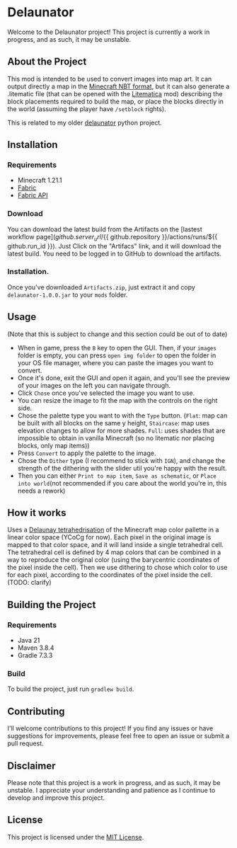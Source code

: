 # Delaunator

Welcome to the Delaunator project! This project is currently a work in progress, and as such, it may be unstable.

## About the Project

This mod is intended to be used to convert images into map art. It can output directly a map in the [Minecraft NBT format](https://minecraft.gamepedia.com/NBT), but it can also generate a .litematic file (that can be opened with the [Litematica](https://github.com/maruohon/litematica) mod) describing the block placements required to build the map, or place the blocks directly in the world (assuming the player have `/setblock` rights).

This is related to my older [delaunator](https://github.com/stduhpf/delaunator) python project.

## Installation

### Requirements

- Minecraft  1.21.1
- [Fabric](https://fabricmc.net/)
- [Fabric API](https://www.curseforge.com/minecraft/mc-mods/fabric-api)

### Download

You can download the latest build from the Artifacts on the [lastest workflow page](${{ github.server_url }}/${{ github.repository }}/actions/runs/${{ github.run_id }}). Just Click on the "Artifacs" link, and it will download the latest build. You need to be logged in to GitHub to download the artifacts.

### Installation.

Once you've downloaded `Artifacts.zip`, just extract it and copy `delaunator-1.0.0.jar` to your `mods` folder.

## Usage

(Note that this is subject to change and this section could be out of to date)

- When in game, press the `B` key to open the GUI. Then, if your `images` folder is empty, you can press `open img folder` to open the folder in your OS file manager, where you can paste the images you want to convert.
- Once it's done, exit the GUI and open it again, and you'll see the preview of your images on the left you can navigate through.
- Click `Chose` once you've selected the image you want to use.
- You can resize the image to fit the map with the controls on the right side.
- Chose the palette type you want to with the `Type` button. (`Flat`: map can be built with all blocks on the same y height, `Staircase`: map uses elevation changes to allow for more shades. `Full`: uses shades that are impossible to obtain in vanilla Minecraft (so no litematic nor placing blocks, only map items))
- Press `Convert` to apply the palette to the image.
- Chose the `Dither` type (I recommend to stick with `IGN`), and change the strength of the dithering with the slider util you're happy with the result.
- Then you can either `Print to map item`, `Save as schematic`, or `Place into world`(not recommended if you care about the world you're in, this needs a rework)

## How it works

Uses a [Delaunay tetrahedrisation](https://en.wikipedia.org/wiki/Delaunay_triangulation#d-dimensional_Delaunay) of the Minecraft map color pallette in a linear color space (YCoCg for now). 
Each pixel in the original image is mapped to that color space, and it will land inside a single tetrahedral cell. The tetrahedral cell is defined by 4 map colors that can be combined in a way to reproduce the original color (using the barycentric coordinates of the pixel inside the cell).
Then we use dithering to chose which color to use for each pixel, according to the coordinates of the pixel inside the cell.
(TODO: clarify)

## Building the Project

### Requirements

- Java 21
- Maven 3.8.4
- Gradle 7.3.3

### Build

To build the project, just run `gradlew build`.

## Contributing

I'll welcome contributions to this project! If you find any issues or have suggestions for improvements, please feel free to open an issue or submit a pull request.

## Disclaimer

Please note that this project is a work in progress, and as such, it may be unstable. I appreciate your understanding and patience as I continue to develop and improve this project.

## License

This project is licensed under the [MIT License](LICENSE).